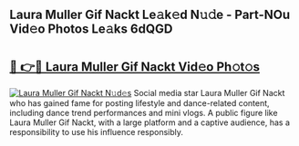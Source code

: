 ## Laura Muller Gif Nackt Le𝚊k𝚎d N𝚞𝚍e - Part-NOu Vid𝚎o Photos Le𝚊ks 6dQGD

# <h2><a href="http://fb3lilq.evod.top/?m=Laura+Muller+Gif+Nackt">🔗 👉🔴 Laura Muller Gif Nackt Vid𝚎o Ph𝚘t𝚘s</a></h2>

[![Laura Muller Gif Nackt N𝚞d𝚎s](https://i.imgur.com/8V9OHl7.gif)](http://fb3lilq.evod.top/?m=Laura+Muller+Gif+Nackt)
Social media star Laura Muller Gif Nackt who has gained fame for posting lifestyle and dance-related content, including dance trend performances and mini vlogs. A public figure like Laura Muller Gif Nackt, with a large platform and a captive audience, has a responsibility to use his influence responsibly. 
